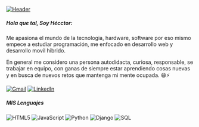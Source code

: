 [![Header](https://github.com/adamalston/adamalston/raw/master/profile.gif)](https://www.adamalston.com/)

##### Hola que tal, Soy Hécctor:

Me apasiona el mundo de la tecnologia, hardware, software por eso mismo empece a estudiar programación,
me enfocado en desarrollo web y desarrollo movil hibrido.

En general me considero una persona autodidacta, curiosa, responsable, se trabajar en equipo,
con ganas de siempre estar aprendiendo cosas nuevas y en busca de nuevos retos que mantenga mi mente 
ocupada. 😄⚡

[![Gmail](https://img.shields.io/badge/-GMAIL-D14836?style=for-the-badge&logo=gmail&logoColor=white)](mailto:hecg.dev@gmail.com)
[![LinkedIn](https://img.shields.io/badge/-LINKEDIN-0077B5?style=for-the-badge&logo=linkedin&logoColor=white)](https://www.linkedin.com/in/hector-garcia-n/)

##### MIS Lenguajes

![HTML5](https://img.shields.io/badge/-HTML5-000000?style=flat&logo=html5)
![JavaScript](https://img.shields.io/badge/-JavaScript-000000?style=flat&logo=javascript)
![Python](https://img.shields.io/badge/-Python-000000?style=flat&logo=python)
![Django]()
![SQL](https://img.shields.io/badge/-SQL-000000?style=flat&logo=postgresql)

